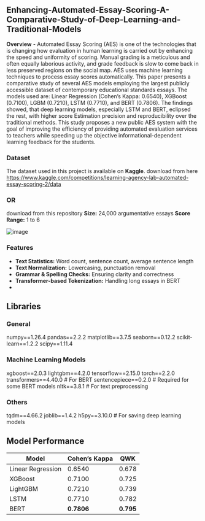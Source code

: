 ## Enhancing-Automated-Essay-Scoring-A-Comparative-Study-of-Deep-Learning-and-Traditional-Models

**Overview** - Automated Essay Scoring (AES) is one of the technologies that is changing how evaluation in human learning is carried out by enhancing the speed and uniformity of
scoring. Manual grading is a meticulous and often equally laborious activity, and grade feedback is slow to come back in less preserved regions on the social map. AES uses 
machine learning techniques to process essay scores automatically. This paper presents a comparative study of several AES models employing the largest publicly accessible
dataset of contemporary educational standards essays. The models used are: Linear Regression (Cohen’s Kappa: 0.6540), XGBoost (0.7100), LGBM (0.7210), LSTM (0.7710), and BERT
(0.7806). The findings showed, that deep learning models, especially LSTM and BERT, eclipsed the rest, with higher score Estimation precision and reproducibility over the
traditional methods. This study proposes a new public AES system with the goal of improving the efficiency of providing automated evaluation services to teachers while speeding up the objective informational-dependent learning feedback for the students.
### Dataset  
The dataset used in this project is available on **Kaggle**.
download from here https://www.kaggle.com/competitions/learning-agency-lab-automated-essay-scoring-2/data
### OR
download from this repository
 **Size:** 24,000 argumentative essays
 **Score Range:** 1 to 6

![image](https://github.com/user-attachments/assets/6f296225-a68d-42a6-ac2c-81f9f96d2c80)

### Features
- **Text Statistics:** Word count, sentence count, average sentence length
- **Text Normalization:** Lowercasing, punctuation removal
- **Grammar & Spelling Checks:** Ensuring clarity and correctness
- **Transformer-based Tokenization:** Handling long essays in BERT
- 
## Libraries
### General
numpy==1.26.4
pandas==2.2.2
matplotlib==3.7.5
seaborn==0.12.2
scikit-learn==1.2.2
scipy==1.11.4

### Machine Learning Models
xgboost==2.0.3
lightgbm==4.2.0
tensorflow==2.15.0
torch==2.2.0
transformers==4.40.0  # For BERT
sentencepiece==0.2.0   # Required for some BERT models
nltk==3.8.1  # For text preprocessing

### Others
tqdm==4.66.2
joblib==1.4.2
h5py==3.10.0  # For saving deep learning models

## Model Performance
| Model               | Cohen’s Kappa | QWK  |
|--------------------|-------------|------|
| Linear Regression  | 0.6540      | 0.678 |
| XGBoost           | 0.7100      | 0.725 |
| LightGBM          | 0.7210      | 0.739 |
| LSTM              | 0.7710      | 0.782 |
| BERT              | **0.7806**  | **0.795** |
  
